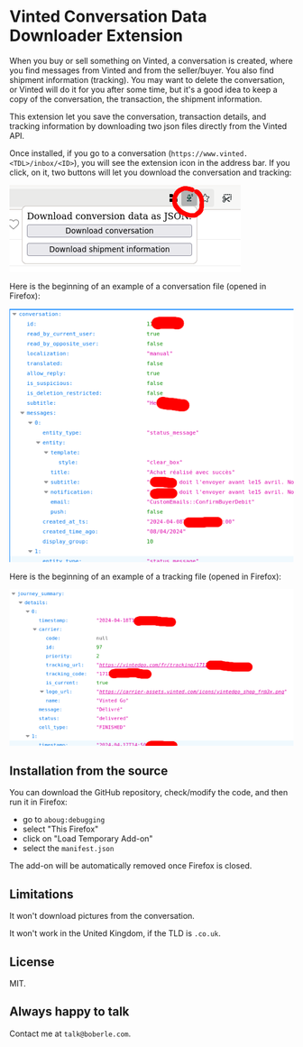 # Vinted Conversation Data Downloader Extension

When you buy or sell something on Vinted, a conversation is created, where you find messages from Vinted and from the seller/buyer. You also find shipment information (tracking). You may want to delete the conversation, or Vinted will do it for you after some time, but it's a good idea to keep a copy of the conversation, the transaction, the shipment information.

This extension let you save the conversation, transaction details, and tracking information by downloading two json files directly from the Vinted API.

Once installed, if you go to a conversation (`https://www.vinted.<TDL>/inbox/<ID>`), you will see the extension icon in the address bar. If you click, on it, two buttons will let you download the conversation and tracking:

![](doc/imgs/screenshot_circle.png)

Here is the beginning of an example of a conversation file (opened in Firefox):

![](doc/imgs/sample_conversation_json.png)

Here is the beginning of an example of a tracking file (opened in Firefox):

![](doc/imgs/sample_shipment_json.png)


## Installation from the source

You can download the GitHub repository, check/modify the code, and then run it in Firefox:

- go to `aboug:debugging`
- select "This Firefox"
- click on "Load Temporary Add-on"
- select the `manifest.json`

The add-on will be automatically removed once Firefox is closed.


## Limitations

It won't download pictures from the conversation.

It won't work in the United Kingdom, if the TLD is `.co.uk`.

## License

MIT.

## Always happy to talk

Contact me at `talk@boberle.com`.